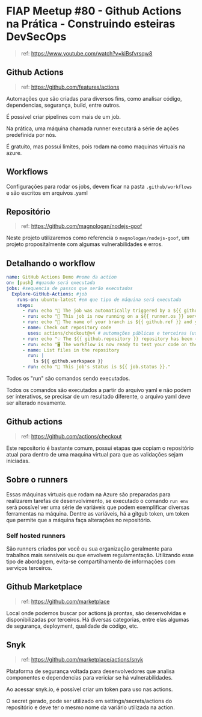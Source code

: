 # FIAP Meetup #80 - Github Actions na Prática - Construindo esteiras DevSecOps

> ref: https://www.youtube.com/watch?v=kiBsfvrsqw8

## Github Actions

> ref: https://github.com/features/actions

Automações que são criadas para diversos fins, como analisar código, dependencias, segurança, build, entre outros.

É possível criar pipelines com mais de um job.

Na prática, uma máquina chamada runner executará a série de ações predefinida por nós.

É gratuito, mas possui limites, pois rodam na como maquinas virtuais na azure.

## Workflows

Configurações para rodar os jobs, devem ficar na pasta `.github/workflows` e são escritos em arquivos .yaml

## Repositório

> ref: https://github.com/magnologan/nodejs-goof

Neste projeto utilizaremos como referencia o `magnologan/nodejs-goof`, um projeto propositalmente com algumas vulnerabilidades e erros.

## Detalhando o workflow

```yaml
name: GitHub Actions Demo #nome da action
on: [push] #quando será executada
jobs: #sequencia de passos que serão executados
  Explore-GitHub-Actions: #job
    runs-on: ubuntu-latest #em que tipo de máquina será executada
    steps:
      - run: echo "🎉 The job was automatically triggered by a ${{ github.event_name }} event."
      - run: echo "🐧 This job is now running on a ${{ runner.os }} server hosted by GitHub!"
      - run: echo "🔎 The name of your branch is ${{ github.ref }} and your repository is ${{ github.repository }}."
      - name: Check out repository code
        uses: actions/checkout@v4 # automações públicas e terceiras (user/repository)
      - run: echo "💡 The ${{ github.repository }} repository has been cloned to the runner."
      - run: echo "🖥️ The workflow is now ready to test your code on the runner."
      - name: List files in the repository
        run: |
          ls ${{ github.workspace }}
      - run: echo "🍏 This job's status is ${{ job.status }}."
```

Todos os "run" são comandos sendo executados.

Todos os comandos são executados a partir do arquivo yaml e não podem ser interativos, se precisar de um resultado diferente, o arquivo yaml deve ser alterado novamente.

## Github actions

> ref: https://github.com/actions/checkout

Este repositorio é bastante comum, possui etapas que copiam o repositório atual para dentro de uma maquina virtual para que as validações sejam iniciadas.

## Sobre o runners

Essas máquinas virtuais que rodam na Azure são preparadas para realizarem tarefas de desenvolvimento, se executado o comando `run env` será possível ver uma série de variáveis que podem exemplificar diversas ferramentas na máquina. Dentre as variáveis, há a gitgub token, um token que permite que a máquina faça alterações no repositório.

### Self hosted runners

São runners criados por você ou sua organização geralmente para trabalhos mais sensíveis ou que envolvem regulamentação. Utilizando esse tipo de abordagem, evita-se compartilhamento de informações com serviços terceiros.

## Github Marketplace

> ref: https://github.com/marketplace

Local onde podemos buscar por actions já prontas, são desenvolvidas e disponibilizadas por terceiros. Há diversas categorias, entre elas algumas de segurança, deployment, qualidade de código, etc.

## Snyk

> ref: https://github.com/marketplace/actions/snyk

Plataforma de segurança voltada para desenvolvedores que analisa componentes e dependencias para vericiar se há vulnerabilidades.

Ao acessar snyk.io, é possível criar um token para uso nas actions.

O secret gerado, pode ser utilizado em settings/secrets/actions do repositório e deve ter o mesmo nome da variário utilizada na action.
